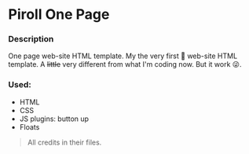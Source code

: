 # Piroll One Page
### Description
One page  web-site HTML template.
My the very first :rocket: web-site HTML template.
A ~~little~~ very different from what I'm coding now.
But it work :stuck_out_tongue_winking_eye:.
### Used:
 - HTML
 - CSS
 - JS plugins: button up
 - Floats

 > All credits in their files.
 
